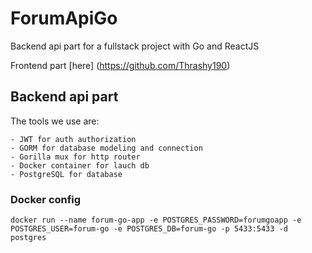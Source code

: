 # ForumApiGo

Backend api part for a fullstack project with Go and ReactJS

Frontend part [here] (https://github.com/Thrashy190)

## Backend api part

The tools we use are:

    - JWT for auth authorization
    - GORM for database modeling and connection
    - Gorilla mux for http router
    - Docker container for lauch db
    - PostgreSQL for database

### Docker config

    docker run --name forum-go-app -e POSTGRES_PASSWORD=forumgoapp -e POSTGRES_USER=forum-go -e POSTGRES_DB=forum-go -p 5433:5433 -d postgres
